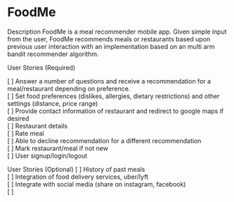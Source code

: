 # FoodMe

Description
FoodMe is a meal recommender mobile app. Given simple input from the user, FoodMe recommends meals or restaurants based upon previous user interaction with an implementation based on an multi arm bandit recommender algorithm. 


User Stories (Required)  

[ ] Answer a number of questions and receive a recommendation for a meal/restaurant depending on preference.  
[ ] Set food preferences (dislikes, allergies, dietary restrictions) and other settings (distance, price range)  
[ ] Provide contact information of restaurant and redirect to google maps if desired  
[ ] Restaurant details  
[ ] Rate meal  
[ ] Able to decline recommendation for a different recommendation  
[ ] Mark restaurant/meal if not new  
[ ] User signup/login/logout  


User Stories (Optional)
[ ] History of past meals  
[ ] Integration of food delivery services, uber/lyft  
[ ] Integrate with social media (share on instagram, facebook)  
[ ] 

